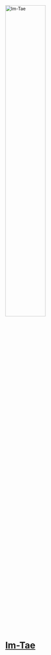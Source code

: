 <img src="https://Im-Tae.github.io/images/Im-Tae.png" width="50%" height="50%" title="Im-Tae" alt="Im-Tae">

# [Im-Tae](https://github.com/Im-Tae)
